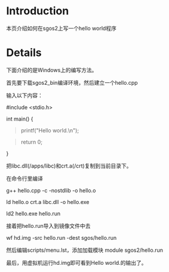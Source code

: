 # Introduction #

本页介绍如何在sgos2上写一个hello world程序


# Details #

下面介绍的是Windows上的编写方法。

首先要下载sgos2\_bin编译环境，然后建立一个hello.cpp

输入以下内容：

#include <stdio.h>

int main()
{

> printf("Hello world.\n");

> return 0;

}

把libc.dll(/apps/libc)和crt.a(/crt)复制到当前目录下。

在命令行里编译

g++ hello.cpp -c -nostdlib -o hello.o

ld hello.o crt.a libc.dll -o hello.exe

ld2 hello.exe hello.run

接着把hello.run导入到镜像文件中去

wf hd.img -src hello.run -dest sgos/hello.run

然后编辑scripts/menu.lst，添加加载模块
module sgos2/hello.run

最后，用虚拟机运行hd.img即可看到Hello world.的输出了。